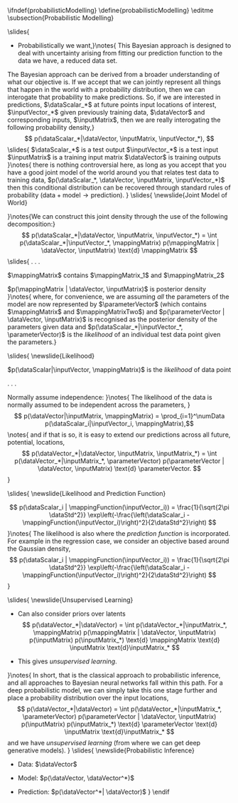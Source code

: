 \ifndef{probabilisticModelling}
\define{probabilisticModelling}
\editme
\subsection{Probabilistic Modelling}

\slides{
* Probabilistically we want,}\notes{
This Bayesian approach is designed to deal with uncertainty arising from fitting our prediction function to the data we have, a reduced data set.

The Bayesian approach can be derived from a broader understanding of what our objective is. If we accept that we can jointly represent all things that happen in the world with a probability distribution, then we can interogate that probability to make predictions. So, if we are interested in predictions, $\dataScalar_*$ at future points input locations of interest, $\inputVector_*$ given previously training data, $\dataVector$ and corresponding inputs, $\inputMatrix$, then we are really interogating the following probability density,}
$$
p(\dataScalar_*|\dataVector, \inputMatrix, \inputVector_*),
$$\slides{
 $\dataScalar_*$ is a test output
 $\inputVector_*$ is a test input
 $\inputMatrix$ is a training input matrix
$\dataVector$ is training outputs
}\notes{
there is nothing controversial here, as long as you accept that you have a good joint model of the world around you that relates test data to training data, $p(\dataScalar_*, \dataVector, \inputMatrix, \inputVector_*)$ then this conditional distribution can be recovered through standard rules of probability ($\text{data} + \text{model} \rightarrow \text{prediction}$). 
}
\slides{
\newslide{Joint Model of World}

}\notes{We can construct this joint density through the use of the following decomposition:}
$$
p(\dataScalar_*|\dataVector, \inputMatrix, \inputVector_*) = \int p(\dataScalar_*|\inputVector_*, \mappingMatrix) p(\mappingMatrix | \dataVector, \inputMatrix) \text{d} \mappingMatrix
$$
\slides{
. . .

$\mappingMatrix$  contains $\mappingMatrix_1$ and $\mappingMatrix_2$

$p(\mappingMatrix | \dataVector, \inputMatrix)$ is posterior density
}\notes{
where, for convenience, we are assuming *all* the parameters of the model are now represented by $\parameterVector$ (which contains $\mappingMatrix$ and $\mappingMatrixTwo$) and $p(\parameterVector | \dataVector, \inputMatrix)$ is recognised as the posterior density of the parameters given data and $p(\dataScalar_*|\inputVector_*, \parameterVector)$ is the *likelihood* of an individual test data point given the parameters.}

\slides{
\newslide{Likelihood}

$p(\dataScalar|\inputVector, \mappingMatrix)$ is the *likelihood* of data point

. . .

Normally assume independence:
}\notes{
The likelihood of the data is normally assumed to be independent across the parameters,
}$$
p(\dataVector|\inputMatrix, \mappingMatrix) = \prod_{i=1}^\numData p(\dataScalar_i|\inputVector_i, \mappingMatrix),$$
\notes{
and if that is so, it is easy to extend our predictions across all future, potential, locations,
$$
p(\dataVector_*|\dataVector, \inputMatrix, \inputMatrix_*) = \int p(\dataVector_*|\inputMatrix_*, \parameterVector) p(\parameterVector | \dataVector, \inputMatrix) \text{d} \parameterVector.
$$
}

\slides{
\newslide{Likelihood and Prediction Function}

$$
p(\dataScalar_i | \mappingFunction(\inputVector_i)) = \frac{1}{\sqrt{2\pi \dataStd^2}} \exp\left(-\frac{\left(\dataScalar_i - \mappingFunction(\inputVector_i)\right)^2}{2\dataStd^2}\right)
$$
}\notes{
The likelihood is also where the *prediction function* is incorporated. For example in the regression case, we consider an objective based around the Gaussian density,
$$
p(\dataScalar_i | \mappingFunction(\inputVector_i)) = \frac{1}{\sqrt{2\pi \dataStd^2}} \exp\left(-\frac{\left(\dataScalar_i - \mappingFunction(\inputVector_i)\right)^2}{2\dataStd^2}\right)
$$
}

\slides{
\newslide{Unsupervised Learning}

* Can also consider priors over latents
$$
p(\dataVector_*|\dataVector) = \int p(\dataVector_*|\inputMatrix_*, \mappingMatrix) p(\mappingMatrix | \dataVector, \inputMatrix) p(\inputMatrix) p(\inputMatrix_*) \text{d} \mappingMatrix \text{d} \inputMatrix \text{d}\inputMatrix_*
$$

* This gives *unsupervised learning*.

}\notes{
In short, that is the classical approach to probabilistic inference, and all approaches to Bayesian neural networks fall within this path. For a deep probabilistic model, we can simply take this one stage further and place a probability distribution over the input locations,
$$
p(\dataVector_*|\dataVector) = \int p(\dataVector_*|\inputMatrix_*, \parameterVector) p(\parameterVector | \dataVector, \inputMatrix) p(\inputMatrix) p(\inputMatrix_*) \text{d} \parameterVector \text{d} \inputMatrix \text{d}\inputMatrix_*
$$
and we have *unsupervised learning*  (from where we can get deep generative models). 
}
\slides{
\newslide{Probabilistic Inference}

* Data: $\dataVector$

* Model: $p(\dataVector, \dataVector^*)$

* Prediction: $p(\dataVector^*| \dataVector)$
}
\endif
